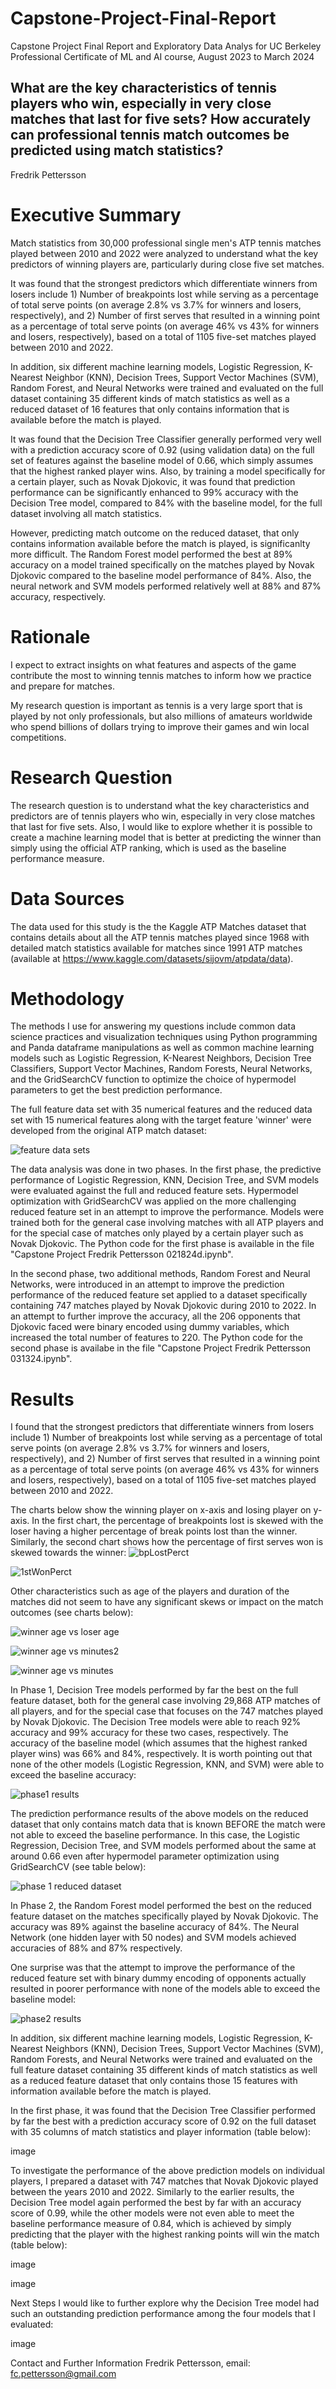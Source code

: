 # Capstone-Project-Final-Report
Capstone Project Final Report and Exploratory Data Analys for UC Berkeley Professional Certificate of ML and AI course, August 2023 to March 2024

## What are the key characteristics of tennis players who win, especially in very close matches that last for five sets? How accurately can professional tennis match outcomes be predicted using match statistics?
Fredrik Pettersson

# Executive Summary
Match statistics from 30,000 professional single men's ATP tennis matches played between 2010 and 2022 were analyzed to understand what the key predictors of winning players are, particularly during close five set matches.

It was found that the strongest predictors which differentiate winners from losers include 1) Number of breakpoints lost while serving as a percentage of total serve points (on average 2.8% vs 3.7% for winners and losers, respectively), and 2) Number of first serves that resulted in a winning point as a percentage of total serve points (on average 46% vs 43% for winners and losers, respectively), based on a total of 1105 five-set matches played between 2010 and 2022.

In addition, six different machine learning models, Logistic Regression, K-Nearest Neighbor (KNN), Decision Trees, Support Vector Machines (SVM), Random Forest, and Neural Networks were trained and evaluated on the full dataset containing 35 different kinds of match statistics as well as a reduced dataset of 16 features that only contains information that is available before the match is played.

It was found that the Decision Tree Classifier generally performed very well with a prediction accuracy score of 0.92 (using validation data) on the full set of features against the baseline model of 0.66, which simply assumes that the highest ranked player wins. Also, by training a model specifically for a certain player, such as Novak Djokovic, it was found that prediction performance can be significantly enhanced to 99% accuracy with the Decision Tree model, compared to 84% with the baseline model, for the full dataset involving all match statistics. 

However, predicting match outcome on the reduced dataset, that only contains information available before the match is played, is significanlty more difficult. The Random Forest model performed the best at 89% accuracy on a model trained specifically on the matches played by Novak Djokovic compared to the baseline model performance of 84%. Also, the neural network and SVM models performed relatively well at 88% and 87% accuracy, respectively. 

# Rationale
I expect to extract insights on what features and aspects of the game contribute the most to winning tennis matches to inform how we practice and prepare for matches.

My research question is important as tennis is a very large sport that is played by not only professionals, but also millions of amateurs worldwide who spend billions of dollars trying to improve their games and win local competitions.

# Research Question
The research question is to understand what the key characteristics and predictors are of tennis players who win, especially in very close matches that last for five sets. Also, I would like to explore whether it is possible to create a machine learning model that is better at predicting the winner than simply using the official ATP ranking, which is used as the baseline performance measure.

# Data Sources
The data used for this study is the the Kaggle ATP Matches dataset that contains details about all the ATP tennis matches played since 1968 with detailed match statistics available for matches since 1991 ATP matches (available at https://www.kaggle.com/datasets/sijovm/atpdata/data).

# Methodology
The methods I use for answering my questions include common data science practices and visualization techniques using Python programming and Panda dataframe manipulations as well as common machine learning models such as Logistic Regression, K-Nearest Neighbors, Decision Tree Classifiers, Support Vector Machines, Random Forests, Neural Networks, and the GridSearchCV function to optimize the choice of hypermodel parameters to get the best prediction performance.

The full feature data set with 35 numerical features and the reduced data set with 15 numerical features along with the target feature 'winner' were developed from the original ATP match dataset:



![feature data sets](https://github.com/fredrik-pettersson/Capstone-Project-Final-Report/assets/146313002/acdf410c-4daf-41a8-8c18-5d74451d161d)

The data analysis was done in two phases. In the first phase, the predictive performance of Logistic Regression, KNN, Decision Tree, and SVM models were evaluated against the full and reduced feature sets. Hypermodel optimization with GridSearchCV was applied on the more challenging reduced feature set in an attempt to improve the performance. Models were trained both for the general case involving matches with all ATP players and for the special case of matches only played by a certain player such as Novak Djokovic. The Python code for the first phase is available in the file "Capstone Project Fredrik Pettersson 021824d.ipynb". 

In the second phase, two additional methods, Random Forest and Neural Networks, were introduced in an attempt to improve the prediction performance of the reduced feature set applied to a dataset specifically containing 747 matches played by Novak Djokovic during 2010 to 2022. In an attempt to further improve the accuracy, all the 206 opponents that Djokovic faced were binary encoded using dummy variables, which increased the total number of features to 220. The Python code for the second phase is availabe in the file "Capstone Project Fredrik Pettersson 031324.ipynb".    



# Results
I found that the strongest predictors that differentiate winners from losers include 1) Number of breakpoints lost while serving as a percentage of total serve points (on average 2.8% vs 3.7% for winners and losers, respectively), and 2) Number of first serves that resulted in a winning point as a percentage of total serve points (on average 46% vs 43% for winners and losers, respectively), based on a total of 1105 five-set matches played between 2010 and 2022.

The charts below show the winning player on x-axis and losing player on y-axis. In the first chart, the percentage of breakpoints lost is skewed with the loser having a higher percentage of break points lost than the winner. Similarly, the second chart shows how the percentage of first serves won is skewed towards the winner: 
![bpLostPerct](https://github.com/fredrik-pettersson/Capstone-Project-Final-Report/assets/146313002/d413ee9b-c65a-4b39-ae2a-f9ef6300d003)

![1stWonPerct](https://github.com/fredrik-pettersson/Capstone-Project-Final-Report/assets/146313002/790733db-8363-4a8f-aef5-6214cd8ca8ed)



Other characteristics such as age of the players and duration of the matches did not seem to have any significant skews or impact on the match outcomes (see charts below):

![winner age vs loser age](https://github.com/fredrik-pettersson/Capstone-Project-Final-Report/assets/146313002/ad1038ca-7390-4c2d-8350-15153ad8504e)

![winner age vs minutes2](https://github.com/fredrik-pettersson/Capstone-Project-Final-Report/assets/146313002/3d24254b-d2bb-4a8b-b922-f18dece7bf9b)

![winner age vs minutes](https://github.com/fredrik-pettersson/Capstone-Project-Final-Report/assets/146313002/4062319a-17a3-47d8-a264-6d4acb20c30e)


In Phase 1, Decision Tree models performed by far the best on the full feature dataset, both for the general case involving 29,868 ATP matches of all players, and for the special case that focuses on the 747 matches played by Novak Djokovic. The Decision Tree models were able to reach 92% accuracy and 99% accuracy for these two cases, respectively. The accuracy of the baseline model (which assumes that the highest ranked player wins) was 66% and 84%, respectively. It is worth pointing out that none of the other models (Logistic Regression, KNN, and SVM) were able to exceed the baseline accuracy:

![phase1 results](https://github.com/fredrik-pettersson/Capstone-Project-Final-Report/assets/146313002/1dd9e0d7-0693-4b30-9fd2-c0cd87929ada)

The prediction performance results of the above models on the reduced dataset that only contains match data that is known BEFORE the match were not able to exceed the baseline performance. In this case, the Logistic Regression, Decision Tree, and SVM models performed about the same at around 0.66 even after hypermodel parameter optimization using GridSearchCV (see table below):

![phase 1 reduced dataset](https://github.com/fredrik-pettersson/Capstone-Project-Final-Report/assets/146313002/eee2aec2-03f1-439e-8142-3a3819126dec)


In Phase 2, the Random Forest model performed the best on the reduced feature dataset on the matches specifically played by Novak Djokovic. The accuracy was 89% against the baseline accuracy of 84%. The Neural Network (one hidden layer with 50 nodes) and SVM models achieved accuracies of 88% and 87% respectively. 

One surprise was that the attempt to improve the performance of the reduced feature set with binary dummy encoding of opponents actually resulted in poorer performance with none of the models able to exceed the baseline model:

![phase2 results](https://github.com/fredrik-pettersson/Capstone-Project-Final-Report/assets/146313002/8b6e4066-0352-4ce6-b666-dc60a6054b12)




In addition, six different machine learning models, Logistic Regression, K-Nearest Neighbors (KNN), Decision Trees, Support Vector Machines (SVM), Random Forests, and Neural Networks were trained and evaluated on the full feature dataset containing 35 different kinds of match statistics as well as a reduced feature dataset that only contains those 15 features with information available before the match is played. 

In the first phase, it was found that the Decision Tree Classifier performed by far the best with a prediction accuracy score of 0.92 on the full dataset with 35 columns of match statistics and player information (table below):

image

To investigate the performance of the above prediction models on individual players, I prepared a dataset with 747 matches that Novak Djokovic played between the years 2010 and 2022. Similarly to the earlier results, the Decision Tree model again performed the best by far with an accuracy score of 0.99, while the other models were not even able to meet the baseline performance measure of 0.84, which is achieved by simply predicting that the player with the highest ranking points will win the match (table below):

image



image

Next Steps
I would like to further explore why the Decision Tree model had such an outstanding prediction performance among the four models that I evaluated:

image

Contact and Further Information
Fredrik Pettersson, email: fc.pettersson@gmail.com
